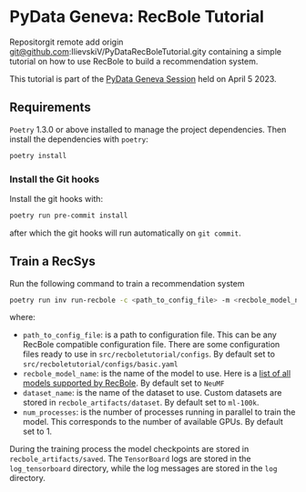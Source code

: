 # PyData Geneva: RecBole Tutorial
Repositorgit remote add origin git@github.com:IlievskiV/PyDataRecBoleTutorial.gity containing a simple tutorial on how to use RecBole to
build a recommendation system.

This tutorial is part of the [PyData Geneva Session](https://www.meetup.com/pydata-geneve/events/292560839/) 
held on April 5 2023.

## Requirements

`Poetry` 1.3.0 or above installed to manage the project dependencies. Then 
install the dependencies with `poetry`:

```bash
poetry install
```

### Install the Git hooks

Install the git hooks with:

```bash
poetry run pre-commit install
```

after which the git hooks will run automatically on `git commit`.


## Train a RecSys

Run the following command to train a recommendation system

```bash
poetry run inv run-recbole -c <path_to_config_file> -m <recbole_model_name> -f <dataset_name> -n <num_processes>
```

where:
- `path_to_config_file`: is a path to configuration file. This can be any RecBole
compatible configuration file. There are some configuration files ready to use
in `src/recboletutorial/configs`. By default set to `src/recboletutorial/configs/basic.yaml`
- `recbole_model_name`: is the name of the model to use. Here is a [list of all
models supported by RecBole](https://recbole.io/model_list.html). By default set
to `NeuMF`
- `dataset_name`: is the name of the dataset to use. Custom datasets are stored
in `recbole_artifacts/dataset`. By default set to `ml-100k`.
- `num_processes`: is the number of processes running in parallel to train the
model. This corresponds to the number of available GPUs. By default set to 1.

During the training process the model checkpoints are stored in `recbole_artifacts/saved`.
The `TensorBoard` logs are stored in the `log_tensorboard` directory, while the
log messages are stored in the `log` directory.